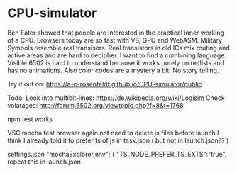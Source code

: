 # CPU-simulator

Ben Eater showed that people are interested in the practical inner working of a CPU. Browsers today are so fast with V8, GPU and WebASM.
Military Symbols resemble real transisors. Real transistors in old ICs mix routing and active areas and are hard to decipher. I want to find a combining language.
Visible 6502 is hard to understand because it works purely on netlists and has no animations. Also color codes are a mystery a bit. No story telling.

Try it out on: https://a-c-rosenfeldt.github.io/CPU-simulator/public

Todo:
Look into multibit-lines: https://de.wikipedia.org/wiki/Logisim
Check volatages: http://forum.6502.org/viewtopic.php?f=8&t=1768


npm test works

VSC mocha test browser again not
    need to delete js files before launch
        I think I already told it to prefer ts of js in    task.json ( but not in launch.json?? )

settings.json
   "mochaExplorer.env": {
        "TS_NODE_PREFER_TS_EXTS":"true",
    repeat this in launch.json